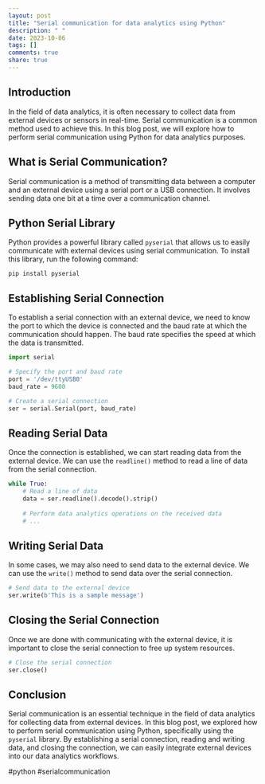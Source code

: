 ```yaml
---
layout: post
title: "Serial communication for data analytics using Python"
description: " "
date: 2023-10-06
tags: []
comments: true
share: true
---
```


## Introduction

In the field of data analytics, it is often necessary to collect data from external devices or sensors in real-time. Serial communication is a common method used to achieve this. In this blog post, we will explore how to perform serial communication using Python for data analytics purposes.

## What is Serial Communication?

Serial communication is a method of transmitting data between a computer and an external device using a serial port or a USB connection. It involves sending data one bit at a time over a communication channel.

## Python Serial Library

Python provides a powerful library called `pyserial` that allows us to easily communicate with external devices using serial communication. To install this library, run the following command:

```
pip install pyserial
```

## Establishing Serial Connection

To establish a serial connection with an external device, we need to know the port to which the device is connected and the baud rate at which the communication should happen. The baud rate specifies the speed at which the data is transmitted.

```python
import serial

# Specify the port and baud rate
port = '/dev/ttyUSB0'
baud_rate = 9600

# Create a serial connection
ser = serial.Serial(port, baud_rate)
```

## Reading Serial Data

Once the connection is established, we can start reading data from the external device. We can use the `readline()` method to read a line of data from the serial connection.

```python
while True:
    # Read a line of data
    data = ser.readline().decode().strip()
    
    # Perform data analytics operations on the received data
    # ...
```

## Writing Serial Data

In some cases, we may also need to send data to the external device. We can use the `write()` method to send data over the serial connection.

```python
# Send data to the external device
ser.write(b'This is a sample message')
```

## Closing the Serial Connection

Once we are done with communicating with the external device, it is important to close the serial connection to free up system resources.

```python
# Close the serial connection
ser.close()
```

## Conclusion

Serial communication is an essential technique in the field of data analytics for collecting data from external devices. In this blog post, we explored how to perform serial communication using Python, specifically using the `pyserial` library. By establishing a serial connection, reading and writing data, and closing the connection, we can easily integrate external devices into our data analytics workflows.

#python #serialcommunication